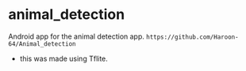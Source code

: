 # animal_detection

Android app for the animal detection app. `https://github.com/Haroon-64/Animal_detection`

* this was made using Tflite.
